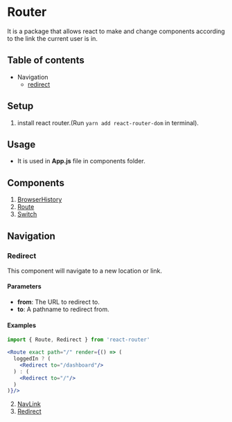 # Router
It is a package that allows react to make and change components according to the link the current user is in.
## Table of contents
* Navigation
	* [redirect](#navigation-redirect)
## Setup
1. install react router.(Run ```yarn add react-router-dom``` in terminal).

## Usage
* It is used in **App.js** file in components folder.

## Components
1. [BrowserHistory](./BrowserHistory.md)
2. [Route](./Route.md)
3. [Switch](./Switch.md)

## Navigation
### <a name="navigation-redirect"></a>Redirect
This component will navigate to a new location or link.
#### <a name="navigation-redirect-parameters"></a>Parameters
* **from**: The URL to redirect to.
* **to**: A pathname to redirect from.

#### <a name="navigation-redirect-examples"></a>Examples
```jsx
import { Route, Redirect } from 'react-router'

<Route exact path="/" render={() => (
  loggedIn ? (
    <Redirect to="/dashboard"/>
  ) : (
    <Redirect to="/"/>
  )
)}/>
```
2. [NavLink](./NavLink.md)
3. [Redirect](./Redirect.md)
